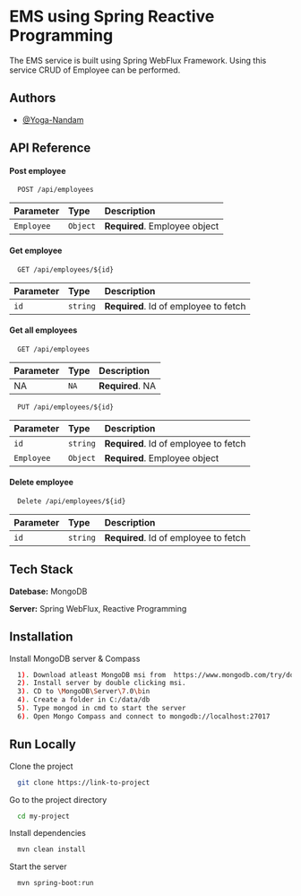 
# EMS using Spring Reactive Programming

The EMS service is built using Spring WebFlux Framework. Using this service CRUD of Employee can be performed.

## Authors

- [@Yoga-Nandam](https://github.com/Yoga-Nandam)


## API Reference

#### Post employee

```http
  POST /api/employees
```

| Parameter | Type     | Description                |
| :-------- | :------- | :------------------------- |
| `Employee` | `Object` | **Required**. Employee object |

#### Get employee

```http
  GET /api/employees/${id}
```

| Parameter | Type     | Description                       |
| :-------- | :------- | :-------------------------------- |
| `id`      | `string` | **Required**. Id of employee to fetch |

#### Get all employees

```http
  GET /api/employees
```

| Parameter | Type     | Description                       |
| :-------- | :------- | :-------------------------------- |
| NA      | `NA` | **Required**. NA |

```http
  PUT /api/employees/${id}
```

| Parameter | Type     | Description                       |
| :-------- | :------- | :-------------------------------- |
| `id`      | `string` | **Required**. Id of employee to fetch |
| `Employee` | `Object` | **Required**. Employee object |

#### Delete employee

```http
  Delete /api/employees/${id}
```

| Parameter | Type     | Description                       |
| :-------- | :------- | :-------------------------------- |
| `id`      | `string` | **Required**. Id of employee to fetch |


## Tech Stack

**Datebase:** MongoDB

**Server:** Spring WebFlux, Reactive Programming


## Installation

Install MongoDB server & Compass

```bash
  1). Download atleast MongoDB msi from  https://www.mongodb.com/try/download/community
  2). Install server by double clicking msi.
  3). CD to \MongoDB\Server\7.0\bin
  4). Create a folder in C:/data/db
  5). Type mongod in cmd to start the server
  6). Open Mongo Compass and connect to mongodb://localhost:27017

```

## Run Locally

Clone the project

```bash
  git clone https://link-to-project
```

Go to the project directory

```bash
  cd my-project
```

Install dependencies

```bash
  mvn clean install
```

Start the server

```bash
  mvn spring-boot:run
```


